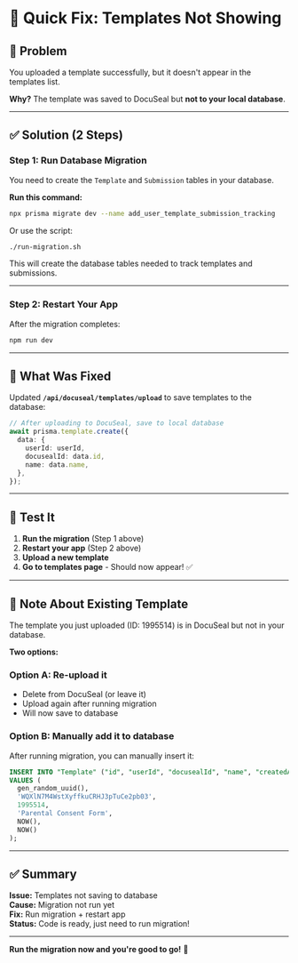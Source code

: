 # 🔧 Quick Fix: Templates Not Showing

## 🐛 Problem

You uploaded a template successfully, but it doesn't appear in the templates list.

**Why?** The template was saved to DocuSeal but **not to your local database**.

---

## ✅ Solution (2 Steps)

### **Step 1: Run Database Migration**

You need to create the `Template` and `Submission` tables in your database.

**Run this command:**

```bash
npx prisma migrate dev --name add_user_template_submission_tracking
```

Or use the script:

```bash
./run-migration.sh
```

This will create the database tables needed to track templates and submissions.

---

### **Step 2: Restart Your App**

After the migration completes:

```bash
npm run dev
```

---

## 🎯 What Was Fixed

Updated **`/api/docuseal/templates/upload`** to save templates to the database:

```typescript
// After uploading to DocuSeal, save to local database
await prisma.template.create({
  data: {
    userId: userId,
    docusealId: data.id,
    name: data.name,
  },
});
```

---

## 🧪 Test It

1. **Run the migration** (Step 1 above)
2. **Restart your app** (Step 2 above)
3. **Upload a new template**
4. **Go to templates page** - Should now appear! ✅

---

## 📝 Note About Existing Template

The template you just uploaded (ID: 1995514) is in DocuSeal but not in your database.

**Two options:**

### Option A: Re-upload it
- Delete from DocuSeal (or leave it)
- Upload again after running migration
- Will now save to database

### Option B: Manually add it to database
After running migration, you can manually insert it:

```sql
INSERT INTO "Template" ("id", "userId", "docusealId", "name", "createdAt", "updatedAt")
VALUES (
  gen_random_uuid(),
  'WQXlN7M4WstXyffkuCRHJ3pTuCe2pb03',
  1995514,
  'Parental Consent Form',
  NOW(),
  NOW()
);
```

---

## ✅ Summary

**Issue:** Templates not saving to database  
**Cause:** Migration not run yet  
**Fix:** Run migration + restart app  
**Status:** Code is ready, just need to run migration!

---

**Run the migration now and you're good to go!** 🚀
